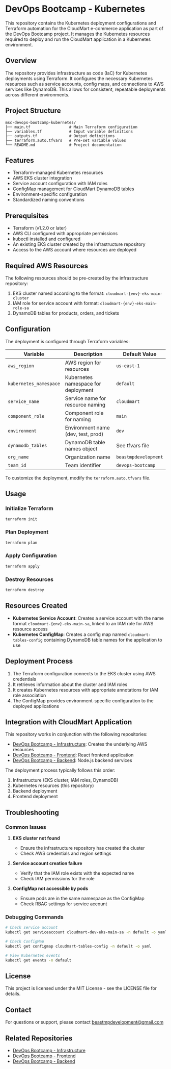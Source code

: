 # DevOps Bootcamp - Kubernetes

This repository contains the Kubernetes deployment configurations and Terraform automation for the CloudMart e-commerce application as part of the DevOps Bootcamp project. It manages the Kubernetes resources required to deploy and run the CloudMart application in a Kubernetes environment.

## Overview

The repository provides infrastructure as code (IaC) for Kubernetes deployments using Terraform. It configures the necessary Kubernetes resources such as service accounts, config maps, and connections to AWS services like DynamoDB. This allows for consistent, repeatable deployments across different environments.

## Project Structure

```
msc-devops-bootcamp-kubernetes/
├── main.tf                 # Main Terraform configuration
├── variables.tf            # Input variable definitions
├── outputs.tf              # Output definitions
├── terraform.auto.tfvars   # Pre-set variable values
└── README.md               # Project documentation
```

## Features

- Terraform-managed Kubernetes resources
- AWS EKS cluster integration
- Service account configuration with IAM roles
- ConfigMap management for CloudMart DynamoDB tables
- Environment-specific configuration
- Standardized naming conventions

## Prerequisites

- Terraform (v1.2.0 or later)
- AWS CLI configured with appropriate permissions
- kubectl installed and configured
- An existing EKS cluster created by the infrastructure repository
- Access to the AWS account where resources are deployed

## Required AWS Resources

The following resources should be pre-created by the infrastructure repository:

1. EKS cluster named according to the format: `cloudmart-{env}-eks-main-cluster`
2. IAM role for service account with format: `cloudmart-{env}-eks-main-role-sa`
3. DynamoDB tables for products, orders, and tickets

## Configuration

The deployment is configured through Terraform variables:

| Variable | Description | Default Value |
|----------|-------------|---------------|
| `aws_region` | AWS region for resources | `us-east-1` |
| `kubernetes_namespace` | Kubernetes namespace for deployment | `default` |
| `service_name` | Service name for resource naming | `cloudmart` |
| `component_role` | Component role for naming | `main` |
| `environment` | Environment name (dev, test, prod) | `dev` |
| `dynamodb_tables` | DynamoDB table names object | See tfvars file |
| `org_name` | Organization name | `beastmpdevelopment` |
| `team_id` | Team identifier | `devops-bootcamp` |

To customize the deployment, modify the `terraform.auto.tfvars` file.

## Usage

### Initialize Terraform

```bash
terraform init
```

### Plan Deployment

```bash
terraform plan
```

### Apply Configuration

```bash
terraform apply
```

### Destroy Resources

```bash
terraform destroy
```

## Resources Created

- **Kubernetes Service Account**: Creates a service account with the name format `cloudmart-{env}-eks-main-sa`, linked to an IAM role for AWS resource access
- **Kubernetes ConfigMap**: Creates a config map named `cloudmart-tables-config` containing DynamoDB table names for the application to use

## Deployment Process

1. The Terraform configuration connects to the EKS cluster using AWS credentials
2. It retrieves information about the cluster and IAM roles
3. It creates Kubernetes resources with appropriate annotations for IAM role association
4. The ConfigMap provides environment-specific configuration to the deployed applications

## Integration with CloudMart Application

This repository works in conjunction with the following repositories:

- [DevOps Bootcamp - Infrastructure](https://github.com/beastmp/msc-devops-bootcamp-infrastructure): Creates the underlying AWS resources
- [DevOps Bootcamp - Frontend](https://github.com/beastmp/msc-devops-bootcamp-frontend): React frontend application
- [DevOps Bootcamp - Backend](https://github.com/beastmp/msc-devops-bootcamp-backend): Node.js backend services

The deployment process typically follows this order:
1. Infrastructure (EKS cluster, IAM roles, DynamoDB)
2. Kubernetes resources (this repository)
3. Backend deployment
4. Frontend deployment

## Troubleshooting

### Common Issues

1. **EKS cluster not found**
   - Ensure the infrastructure repository has created the cluster
   - Check AWS credentials and region settings

2. **Service account creation failure**
   - Verify that the IAM role exists with the expected name
   - Check IAM permissions for the role

3. **ConfigMap not accessible by pods**
   - Ensure pods are in the same namespace as the ConfigMap
   - Check RBAC settings for service account

### Debugging Commands

```bash
# Check service account
kubectl get serviceaccount cloudmart-dev-eks-main-sa -n default -o yaml

# Check ConfigMap
kubectl get configmap cloudmart-tables-config -n default -o yaml

# View Kubernetes events
kubectl get events -n default
```

## License

This project is licensed under the MIT License - see the LICENSE file for details.

## Contact

For questions or support, please contact [beastmpdevelopment@gmail.com](mailto:beastmpdevelopment@gmail.com)

## Related Repositories

- [DevOps Bootcamp - Infrastructure](https://github.com/beastmp/msc-devops-bootcamp-infrastructure)
- [DevOps Bootcamp - Frontend](https://github.com/beastmp/msc-devops-bootcamp-frontend)
- [DevOps Bootcamp - Backend](https://github.com/beastmp/msc-devops-bootcamp-backend)
